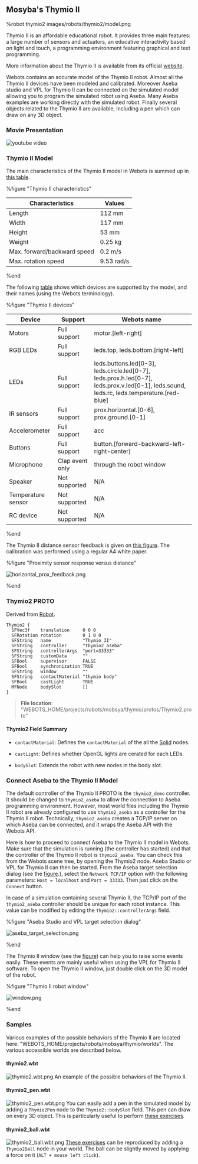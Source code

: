 ## Mosyba's Thymio II

%robot thymio2 images/robots/thymio2/model.png

Thymio II is an affordable educational robot.
It provides three main features: a large number of sensors and actuators, an educative interactivity based on light and touch, a programming environment featuring graphical and text programming.

More information about the Thymio II is available from its official [website](https://aseba.wikidot.com/en:thymio).

Webots contains an accurate model of the Thymio II robot.
Almost all the Thymio II devices have been modeled and calibrated.
Moreover Aseba studio and VPL for Thymio II can be connected on the simulated model allowing you to program the simulated robot using Aseba.
Many Aseba examples are working directly with the simulated robot.
Finally several objects related to the Thymio II are available, including a pen which can draw on any 3D object.

### Movie Presentation

![youtube video](https://www.youtube.com/watch?v=q9VuJ8Kvt7U)

### Thymio II Model

The main characteristics of the Thymio II model in Webots is summed up in [this table](#thymio-ii-characteristics).

%figure "Thymio II characteristics"

| Characteristics             | Values       |
| --------------------------- | ------------ |
| Length                      | 112 mm       |
| Width                       | 117 mm       |
| Height                      | 53 mm        |
| Weight                      | 0.25 kg      |
| Max. forward/backward speed | 0.2 m/s      |
| Max. rotation speed         | 9.53 rad/s   |

%end

The following [table](#thymio-ii-devices) shows which devices are supported by the model, and their names (using the Webots terminology).

%figure "Thymio II devices"

| Device             | Support         | Webots name                                                                                                                               |
| ------------------ | --------------- | ----------------------------------------------------------------------------------------------------------------------------------------- |
| Motors             | Full support    | motor.[left-right]                                                                                                                        |
| RGB LEDs           | Full support    | leds.top, leds.bottom.[right-left]                                                                                                        |
| LEDs               | Full support    | leds.buttons.led[0-3], leds.circle.led[0-7], leds.prox.h.led[0-7], leds.prox.v.led[0-1], leds.sound, leds.rc, leds.temperature.[red-blue] |
| IR sensors         | Full support    | prox.horizontal.[0-6], prox.ground.[0-1]                                                                                                  |
| Accelerometer      | Full support    | acc                                                                                                                                       |
| Buttons            | Full support    | button.[forward-backward-left-right-center]                                                                                               |
| Microphone         | Clap event only | through the robot window                                                                                                                  |
| Speaker            | Not supported   | N/A                                                                                                                                       |
| Temperature sensor | Not supported   | N/A                                                                                                                                       |
| RC device          | Not supported   | N/A                                                                                                                                       |

%end

The Thymio II distance sensor feedback is given on [this figure](#proximity-sensor-response-versus-distance).
The calibration was performed using a regular A4 white paper.

%figure "Proximity sensor response versus distance"

![horizontal_prox_feedback.png](images/robots/thymio2/horizontal_prox_feedback.png)

%end

### Thymio2 PROTO

Derived from [Robot](../reference/robot.md).

```
Thymio2 {
  SFVec3f    translation     0 0 0
  SFRotation rotation        0 1 0 0
  SFString   name            "Thymio II"
  SFString   controller      "thymio2_aseba"
  SFString   controllerArgs  "port=33333"
  SFString   customData      ""
  SFBool     supervisor      FALSE
  SFBool     synchronization TRUE
  SFString   window          ""
  SFString   contactMaterial "thymio body"
  SFBool     castLight       TRUE
  MFNode     bodySlot        []
}
```

> **File location**: "WEBOTS\_HOME/projects/robots/mobsya/thymio/protos/Thymio2.proto"

#### Thymio2 Field Summary

- `contactMaterial`: Defines the `contactMaterial` of the all the [Solid](../reference/solid.md) nodes.

- `castLight`: Defines whether OpenGL lights are cerated for each LEDs.

- `bodySlot`: Extends the robot with new nodes in the body slot.

### Connect Aseba to the Thymio II Model

The default controller of the Thymio II PROTO is the `thymio2_demo` controller.
It should be changed to `thymio2_aseba` to allow the connection to Aseba programming environment.
However, most world files including the Thymio II robot are already configured to use `thymio2_aseba` as a controller for the Thymio II robot.
Technically, `thymio2_aseba` creates a TCP/IP server on which Aseba can be connected, and it wraps the Aseba API with the Webots API.

Here is how to proceed to connect Aseba to the Thymio II model in Webots.
Make sure that the simulation is running (the controller has started) and that the controller of the Thymio II robot is `thymio2_aseba`.
You can check this from the Webots scene tree, by opening the Thymio2 node.
Aseba Studio or VPL for Thymio II can then be started.
From the Aseba target selection dialog (see the [figure](#aseba-studio-and-vpl-target-selection-dialog).), select the `Network TCP/IP` option with the following parameters: `Host = localhost` and `Port = 33333`.
Then just click on the `Connect` button.

In case of a simulation containing several Thymio II, the TCP/IP port of the `thymio2_aseba` controller should be unique for each robot instance.
This value can be modified by editing the `Thymio2::controllerArgs` field.

%figure "Aseba Studio and VPL target selection dialog"

![aseba_target_selection.png](images/robots/thymio2/aseba_target_selection.png)

%end

The Thymio II window (see the [figure](#thymio-ii-robot-window)) can help you to raise some events easily.
These events are mainly useful when using the VPL for Thymio II software.
To open the Thymio II window, just double click on the 3D model of the robot.

%figure "Thymio II robot window"

![window.png](images/robots/thymio2/window.png)

%end

### Samples

Various examples of the possible behaviors of the Thymio II are located here: "WEBOTS\_HOME/projects/robots/mobsya/thymio/worlds".
The various accessible worlds are described below.

#### thymio2.wbt

![thymio2.wbt.png](images/robots/thymio2/thymio2.wbt_thumbnail.jpg) An example of the possible behaviors of the Thymio II.

#### thymio2\_pen.wbt

![thymio2_pen.wbt.png](images/robots/thymio2/thymio2_pen.wbt_thumbnail.jpg) You can easily add a pen in the simulated model by adding a `Thymio2Pen` node to the `Thymio2::bodySlot` field.
This pen can draw on every 3D object.
This is particularly useful to perform [these exercises](https://aseba.wikidot.com/en:thymiodrawing).


#### thymio2\_ball.wbt

![thymio2_ball.wbt.png](images/robots/thymio2/thymio2_ball.wbt_thumbnail.jpg) [These exercises](https://aseba.wikidot.com/en:thymioballeinverse) can be reproduced by adding a `Thymio2Ball` node in your world.
The ball can be slightly moved by applying a force on it (`ALT + mouse left click`).
